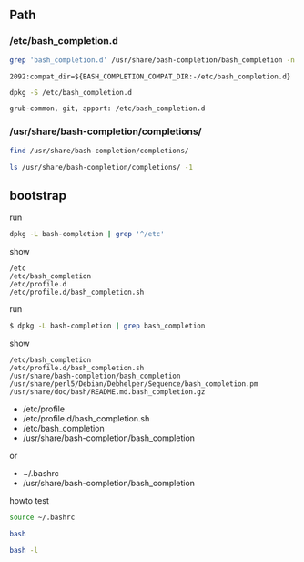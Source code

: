 
## Path

### /etc/bash_completion.d

``` sh
grep 'bash_completion.d' /usr/share/bash-completion/bash_completion -n
```

```
2092:compat_dir=${BASH_COMPLETION_COMPAT_DIR:-/etc/bash_completion.d}
```

``` sh
dpkg -S /etc/bash_completion.d
```

```
grub-common, git, apport: /etc/bash_completion.d
```


### /usr/share/bash-completion/completions/

``` sh
find /usr/share/bash-completion/completions/
```

``` sh
ls /usr/share/bash-completion/completions/ -1
```


## bootstrap

run

``` sh
dpkg -L bash-completion | grep '^/etc'
```

show

```
/etc
/etc/bash_completion
/etc/profile.d
/etc/profile.d/bash_completion.sh
```

run

``` sh
$ dpkg -L bash-completion | grep bash_completion
```

show

```
/etc/bash_completion
/etc/profile.d/bash_completion.sh
/usr/share/bash-completion/bash_completion
/usr/share/perl5/Debian/Debhelper/Sequence/bash_completion.pm
/usr/share/doc/bash/README.md.bash_completion.gz
```

* /etc/profile
* /etc/profile.d/bash_completion.sh
* /etc/bash_completion
* /usr/share/bash-completion/bash_completion


or

* ~/.bashrc
* /usr/share/bash-completion/bash_completion

howto test

``` sh
source ~/.bashrc
```

``` sh
bash
```

``` sh
bash -l
```
